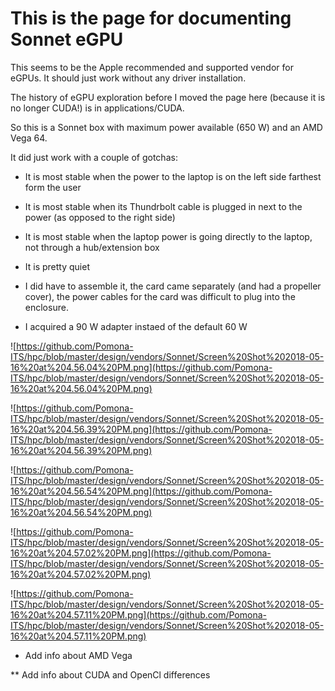 # This is the page for documenting Sonnet eGPU

This seems to be the Apple recommended and supported vendor for eGPUs. It should just work without any driver installation.

The history of eGPU exploration before I moved the page here (because it is no longer CUDA!) is in applications/CUDA.

So this is a Sonnet box with maximum power available (650 W) and an AMD Vega 64.

It did just work with a couple of gotchas:

- It is most stable when the power to the laptop is on the left side farthest form the user

- It is most stable when its Thundrbolt cable is plugged in next to the power (as opposed to the right side)

- It is most stable when the laptop power is going directly to the laptop, not through a hub/extension box

- It is pretty quiet

- I did have to assemble it, the card came separately (and had a propeller cover), the power cables for the card was difficult to plug into the enclosure.

- I acquired a 90 W adapter instaed of the default 60 W

![https://github.com/Pomona-ITS/hpc/blob/master/design/vendors/Sonnet/Screen%20Shot%202018-05-16%20at%204.56.04%20PM.png](https://github.com/Pomona-ITS/hpc/blob/master/design/vendors/Sonnet/Screen%20Shot%202018-05-16%20at%204.56.04%20PM.png)

![https://github.com/Pomona-ITS/hpc/blob/master/design/vendors/Sonnet/Screen%20Shot%202018-05-16%20at%204.56.39%20PM.png](https://github.com/Pomona-ITS/hpc/blob/master/design/vendors/Sonnet/Screen%20Shot%202018-05-16%20at%204.56.39%20PM.png)

![https://github.com/Pomona-ITS/hpc/blob/master/design/vendors/Sonnet/Screen%20Shot%202018-05-16%20at%204.56.54%20PM.png](https://github.com/Pomona-ITS/hpc/blob/master/design/vendors/Sonnet/Screen%20Shot%202018-05-16%20at%204.56.54%20PM.png)

![https://github.com/Pomona-ITS/hpc/blob/master/design/vendors/Sonnet/Screen%20Shot%202018-05-16%20at%204.57.02%20PM.png](https://github.com/Pomona-ITS/hpc/blob/master/design/vendors/Sonnet/Screen%20Shot%202018-05-16%20at%204.57.02%20PM.png)

![https://github.com/Pomona-ITS/hpc/blob/master/design/vendors/Sonnet/Screen%20Shot%202018-05-16%20at%204.57.11%20PM.png](https://github.com/Pomona-ITS/hpc/blob/master/design/vendors/Sonnet/Screen%20Shot%202018-05-16%20at%204.57.11%20PM.png)


* Add info about AMD Vega

** Add info about CUDA and OpenCl differences
